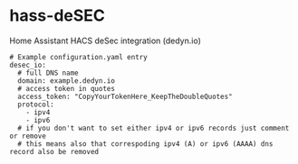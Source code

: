 # hass-deSEC
Home Assistant HACS deSec integration (dedyn.io)

```
# Example configuration.yaml entry
desec_io:
  # full DNS name
  domain: example.dedyn.io 
  # access token in quotes
  access_token: "CopyYourTokenHere_KeepTheDoubleQuotes"
  protocol:
    - ipv4
    - ipv6
  # if you don't want to set either ipv4 or ipv6 records just comment or remove
  # this means also that correspoding ipv4 (A) or ipv6 (AAAA) dns record also be removed 
```
